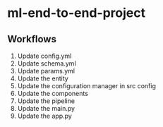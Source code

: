 # ml-end-to-end-project

## Workflows

1. Update config.yml
2. Update schema.yml
3. Update params.yml
4. Update the entity
5. Update the configuration manager in src config
6. Update the components
7. Update the pipeline
8. Update the main.py
9. Update the app.py
